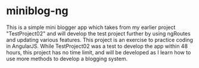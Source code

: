 # miniblog-ng

This is a simple mini blogger app which takes from my earlier project "TestProject02" and will develop the test project further by using
ngRoutes and updating various features. This project is an exercise to practice coding in AngularJS. While TestProject02 was a test to develop
the app within 48 hours, this project has no time limit, and will be developed as I learn how to use more methods to develop a blogging
system.
